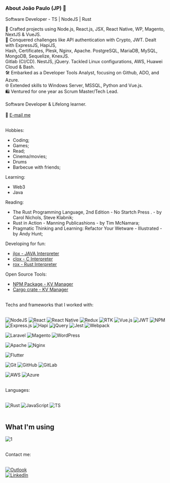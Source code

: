 ### About João Paulo (JP) 🚀

Software Developer - TS | NodeJS | Rust

🚀 Crafted projects using Node.js, React.js, JSX, React Native, WP, Magento, NextJS & VueJS.<br>
🧠 Conquered challenges like API authentication with Crypto, JWT. Dealt with ExpressJS, HapiJS,<br>
Hash, Certificates, Plesk, Nginx, Apache. PostgreSQL, MariaDB, MySQL, MongoDB, Sequelize, KnexJS.<br>
Gitlab (CI/CD). NestJS, jQuery. Tackled Linux configurations, AWS, Huawei Cloud & Bash.<br>
🛠️ Embarked as a Developer Tools Analyst, focusing on Github, ADO, and Azure.<br>
🌐 Extended skills to Windows Server, MSSQL, Python and Vue.js.<br>
🛍️ Ventured for one year as Scrum Master/Tech Lead.<br>
<br>
Software Developer & Lifelong learner.<br>
<br>
📧 [E-mail me](mailto:joaobianchi@live.com)<br>
<br>

Hobbies:
- Coding;
- Games;
- Read;
- Cinema/movies;
- Drums
- Barbecue with friends;

Learning:
- Web3
- Java

Reading:
- The Rust Programming Language, 2nd Edition - No Startch Press . - by Carol Nichols, Steve Klabnik;
- Rust in Action - Manning Publicashions - by Tim McNamara;
- Pragmatic Thinking and Learning: Refactor Your Wetware - Illustrated - by Andy Hunt;

Developing for fun:
- [jlox - JAVA Interpreter](https://github.com/imbianchi/jlox)
- [clox - C Interpreter](https://github.com/imbianchi/clox)
- [rox - Rust Interpreter](https://github.com/imbianchi/rox)

Open Source Tools:
- [NPM Package - KV Manager](https://github.com/imbianchi/kv-manager)
- [Cargo crate - KV Manager](https://github.com/imbianchi/kv_manager)

<br>
Techs and frameworks that I worked with:
<br><br>

![NodeJS](https://img.shields.io/badge/node.js-6DA55F?style=for-the-badge&logo=node.js&logoColor=white) 
![React](https://img.shields.io/badge/react-%2320232a.svg?style=for-the-badge&logo=react&logoColor=%2361DAFB) 
![React Native](https://img.shields.io/badge/react_native-%2320232a.svg?style=for-the-badge&logo=react&logoColor=%2361DAFB) 
![Redux](https://img.shields.io/badge/redux-%23593d88.svg?style=for-the-badge&logo=redux&logoColor=white)
![RTK](https://img.shields.io/badge/rtk-%23593d88.svg?style=for-the-badge&logo=redux&logoColor=white)
![Vue.js](https://img.shields.io/badge/vuejs-%2335495e.svg?style=for-the-badge&logo=vuedotjs&logoColor=%234FC08D) 
![JWT](https://img.shields.io/badge/JWT-black?style=for-the-badge&logo=JSON%20web%20tokens)
![NPM](https://img.shields.io/badge/NPM-%23000000.svg?style=for-the-badge&logo=npm&logoColor=white) 
![Express.js](https://img.shields.io/badge/express.js-%23404d59.svg?style=for-the-badge&logo=express&logoColor=%2361DAFB)
![Hapi](https://img.shields.io/badge/hapi.js-%23222.svg?style=for-the-badge&logo=hapi&logoColor=white)
![jQuery](https://img.shields.io/badge/jquery-%230769AD.svg?style=for-the-badge&logo=jquery&logoColor=white) 
![Jest](https://img.shields.io/badge/-jest-%23C21325?style=for-the-badge&logo=jest&logoColor=white) 
![Webpack](https://img.shields.io/badge/webpack-%238DD6F9.svg?style=for-the-badge&logo=webpack&logoColor=black) 

![Laravel](https://img.shields.io/badge/laravel-%23FF2D20.svg?style=for-the-badge&logo=laravel&logoColor=white) 
![Magento](https://img.shields.io/badge/magento-%2320232a.svg?style=for-the-badge&logo=magento&logoColor=white) 
![WordPress](https://img.shields.io/badge/WordPress-%23117AC9.svg?style=for-the-badge&logo=WordPress&logoColor=white) 

![Apache](https://img.shields.io/badge/apache-%23D42029.svg?style=for-the-badge&logo=apache&logoColor=white) 
![Nginx](https://img.shields.io/badge/nginx-%23009639.svg?style=for-the-badge&logo=nginx&logoColor=white)

![Flutter](https://img.shields.io/badge/Flutter-%2302569B.svg?style=for-the-badge&logo=Flutter&logoColor=white) 

![Git](https://img.shields.io/badge/git-%23F05033.svg?style=for-the-badge&logo=git&logoColor=white) 
![GitHub](https://img.shields.io/badge/github-%23121011.svg?style=for-the-badge&logo=github&logoColor=white) 
![GitLab](https://img.shields.io/badge/gitlab-%23181717.svg?style=for-the-badge&logo=gitlab&logoColor=white) 

![AWS](https://img.shields.io/badge/AWS-%23FF9900.svg?style=for-the-badge&logo=amazon-aws&logoColor=white) 
![Azure](https://img.shields.io/badge/Azure-%233777BC.svg?style=for-the-badge&logo=microsoft-azure&logoColor=white) 

<br>
Languages:
<br><br>


![Rust](https://img.shields.io/badge/Rust-%23CC3300.svg?style=for-the-badge&logo=rust&logoColor=white)
![JavaScript](https://img.shields.io/badge/javascript-%23323330.svg?style=for-the-badge&logo=javascript&logoColor=%23F7DF1E) 
![TS](https://img.shields.io/badge/typescript-%233777BC.svg?style=for-the-badge&logo=typescript&logoColor=white)
<br>
<br>
## What I'm using
![1](https://github-readme-stats.vercel.app/api/top-langs/?username=imbianchi&theme=blue-green)


<br>
Contact me:
<br><br>

[![Outlook](https://img.shields.io/badge/Microsoft_Outlook-0078D4?style=for-the-badge&logo=microsoft-outlook&logoColor=white)](mailto:joaobianchi@live.com)
<br>
[![LinkedIn](https://img.shields.io/badge/linkedin-%230077B5.svg?style=for-the-badge&logo=linkedin&logoColor=white)](https://linkedin.com/in/imbianchi/)
<br>
